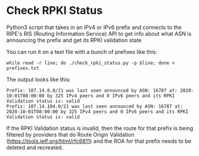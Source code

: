 # Check RPKI Status
Python3 script that takes in an IPv4 or IPv6 prefix and connects to the RIPE's RIS (Routing Information Service) API to get info about what ASN is announcing the prefix and get its RPKI validation state

You can run it on a text file with a bunch of prefixes like this: 
```
while read -r line; do ./check_rpki_status.py -p $line; done < prefixes.txt
```
The output looks like this:
```
Prefix: 107.14.0.0/21 was last seen announced by ASN: 16787 at: 2020-10-01T08:00:00 by 325 IPv4 peers and 0 IPv6 peers and its RPKI Validation status is: valid
Prefix: 107.14.104.0/21 was last seen announced by ASN: 16787 at: 2020-10-01T08:00:00 by 325 IPv4 peers and 0 IPv6 peers and its RPKI Validation status is: valid
```

If the RPKI Validation status is invalid, then the route for that prefix is being filtered by providers that do Route Origin Validation (https://tools.ietf.org/html/rfc6811) and the ROA for that prefix needs to be deleted and recreated.

